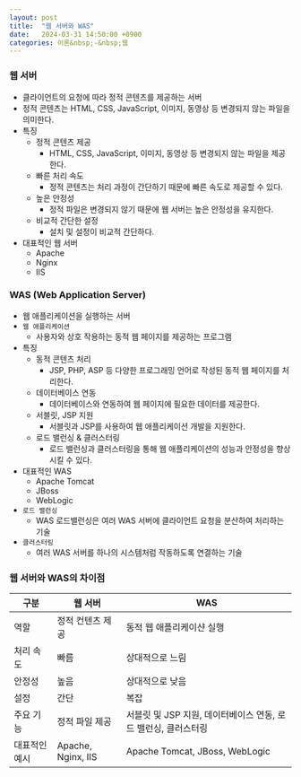 ```yaml
---
layout: post
title:  "웹 서버와 WAS"
date:   2024-03-31 14:50:00 +0900
categories: 이론&nbsp;-&nbsp;웹
---
```


### 웹 서버

- 클라이언트의 요청에 따라 정적 콘텐츠를 제공하는 서버
- 정적 콘텐츠는 HTML, CSS, JavaScript, 이미지, 동영상 등 변경되지 않는 파일을 의미한다.
- 특징
    - 정적 콘텐츠 제공
        - HTML, CSS, JavaScript, 이미지, 동영상 등 변경되지 않는 파일을 제공한다.
    - 빠른 처리 속도
        - 정적 콘텐츠는 처리 과정이 간단하기 때문에 빠른 속도로 제공할 수 있다.
    - 높은 안정성
        - 정적 파일은 변경되지 않기 때문에 웹 서버는 높은 안정성을 유지한다.
    - 비교적 간단한 설정
        - 설치 및 설정이 비교적 간단하다.
- 대표적인 웹 서버
    - Apache
    - Nginx
    - IIS

### WAS (Web Application Server)

- 웹 애플리케이션을 실행하는 서버
- `웹 애플리케이션`
    - 사용자와 상호 작용하는 동적 웹 페이지를 제공하는 프로그램
- 특징  
    - 동적 콘텐츠 처리
        - JSP, PHP, ASP 등 다양한 프로그래밍 언어로 작성된 동적 웹 페이지를 처리한다.
    - 데이터베이스 연동
        - 데이터베이스와 연동하여 웹 페이지에 필요한 데이터를 제공한다.
    - 서블릿, JSP 지원
        - 서블릿과 JSP를 사용하여 웹 애플리케이션 개발을 지원한다.
    - 로드 밸런싱 & 클러스터링
        - 로드 밸런싱과 클러스터링을 통해 웹 애플리케이션의 성능과 안정성을 향상시킬 수 있다.
- 대표적인 WAS
    - Apache Tomcat
    - JBoss
    - WebLogic
- `로드 밸런싱`
    - WAS 로드밸런싱은 여러 WAS 서버에 클라이언트 요청을 분산하여 처리하는 기술
- `클러스터링`
    - 여러 WAS 서버를 하나의 시스템처럼 작동하도록 연결하는 기술

### 웹 서버와 WAS의 차이점

| 구분 | 웹 서버 | WAS |
|-------|--------|---------|
| 역할 | 정적 컨텐츠 제공 | 동적 웹 애플리케이샨 실행 |
| 처리 속도 | 빠름 | 상대적으로 느림 |
| 안정성 | 높음 | 상대적으로 낮음 |
| 설정 | 간단 | 복잡 |
| 주요 기능 | 정적 파일 제공 | 서블릿 및 JSP 지원, 데이터베이스 연동, 로드 밸런싱, 클러스터링 |
| 대표적인 예시 | Apache, Nginx, IIS | Apache Tomcat, JBoss, WebLogic |